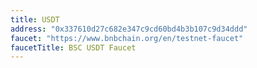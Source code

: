 ```yaml
---
title: USDT
address: "0x337610d27c682e347c9cd60bd4b3b107c9d34ddd"
faucet: "https://www.bnbchain.org/en/testnet-faucet"
faucetTitle: BSC USDT Faucet
---
```

